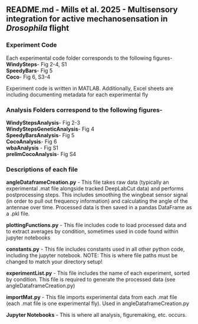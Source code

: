 ## README.md - Mills et al. 2025 - Multisensory integration for active mechanosensation in _Drosophila_ flight

### Experiment Code
Each experimental code folder corresponds to the following figures-  
**WindySteps**- Fig 2-4, S1  
**SpeedyBars**- Fig 5  
**Coco**- Fig 6, S3-4  

Experiment code is written in MATLAB. Additionally, Excel sheets are including documenting metadata for each experimental fly


### Analysis Folders correspond to the following figures-  

**WindyStepsAnalysis**- Fig 2-3  
**WindyStepsGeneticAnalysis**- Fig 4  
**SpeedyBarsAnalysis**- Fig 5  
**CocoAnalysis**- Fig 6  
**wbaAnalysis** -  Fig S1  
**prelimCocoAnalysis**- Fig S4  

### Descriptions of each file
**angleDataframeCreation.py** - This file takes raw data (typically an experimental .mat file alongside tracked DeepLabCut data) and performs postprocessing steps.
This includes smoothing the wingbeat sensor signal (in order to pull out frequency information) and calculating the angle of the antennae over time. Processed data
is then saved in a pandas DataFrame as a .pkl file.  

**plottingFunctions.py** - This file includes code to load processed data and to extract averages by condition, sometimes used in code found within jupyter notebooks  

**constants.py** - This file includes constants used in all other python code, including the jupyter notebook. NOTE: This is where file paths must be changed to match your directory setup!  

**experimentList.py** - This file includes the name of each experiment, sorted by condition. This file is required to generate the processed data (see angleDataframeCreation.py)  

**importMat.py** - This file imports experimental data from each .mat file (each .mat file is one experimental fly). Used in angleDataframeCreation.py

**Jupyter Notebooks** - This is where all analysis, figuremaking, etc. occurs.
